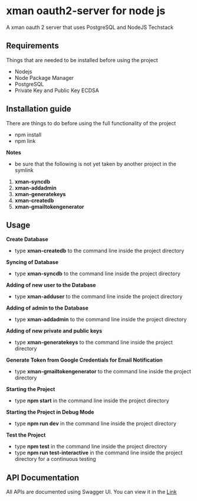 # xman oauth2-server for node js

A xman oauth 2 server that uses PostgreSQL and NodeJS Techstack

## Requirements

Things that are needed to be installed before using the project

* Nodejs
* Node Package Manager
* PostgreSQL
* Private Key and Public Key ECDSA

## Installation guide

There are things to do before using the full functionality of the project

* npm install
* npm link 

**Notes**
* be sure that the following is not yet taken by another project in the symlink
1. **xman-syncdb**
2. **xman-addadmin**
3. **xman-generatekeys** 
4. **xman-createdb**
5. **xman-gmailtokengenerator**

## Usage

**Create Database**
* type **xman-createdb** to the command line inside the project directory

**Syncing of Database**
* type **xman-syncdb** to the command line inside the project directory

**Adding of new user to the Database**
* type **xman-adduser** to the command line inside the project directory

**Adding of admin to the Database**
* type **xman-addadmin** to the command line inside the project directory

**Adding of new private and public keys**
* type **xman-generatekeys** to the command line inside the project directory

**Generate Token from Google Credentials for Email Notification**
* type **xman-gmailtokengenerator** to the command line inside the project directory

**Starting the Project**
* type **npm start** in the command line inside the project directory

**Starting the Project in Debug Mode**
* type **npm run dev** in the command line inside the project directory

**Test the Project**
* type **npm test** in the command line inside the project directory
* type **npm run test-interactive** in the command line inside the project directory for a continuous testing

## API Documentation

All APIs are documented using Swagger UI. You can view it in the [Link](https://api-auth.xman.tech/docs/)
